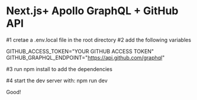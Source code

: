 # Next.js+ Apollo GraphQL + GitHub API

#1 cretae a .env.local file in the root directory
#2 add the following variables

GITHUB_ACCESS_TOKEN="YOUR GITHUB ACCESS TOKEN"
GITHUB_GRAPHQL_ENDPOINT="https://api.github.com/graphql"

#3 run npm install to add the dependencies 

#4 start the dev server with:
npm run dev

Good!
